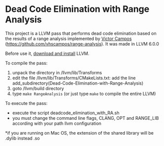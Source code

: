 # Dead Code Elimination with Range Analysis

This project is a LLVM pass that performs dead code elimination based on the results of a range analysis implemented by [Victor Campos](https://github.com/vhscampos) (https://github.com/vhscampos/range-analysis). It was made in LLVM 6.0.0

Before use it, [download and install](http://releases.llvm.org/) LLVM.

To compile the pass:

1. unpack the directory in /llvm/lib/Transforms
2. edit the file /llvm/lib/Transforms/CMakeLists.txt: add the line add_subdirectory(Dead-Code-Elimination-with-Range-Analysis)
3. goto /llvm/build directory
4. type ```make RangeAnalysis``` (or just type ```make``` to compile the entire LLVM)

To execute the pass:

   - execute the script deadcode_elimination_with_RA.sh
   - you must change the command line flags, CLANG, OPT and RANGE_LIB according with your path llvm configuration 
   
*if you are running on Mac OS, the extension of the shared library will be .dylib instead .so
